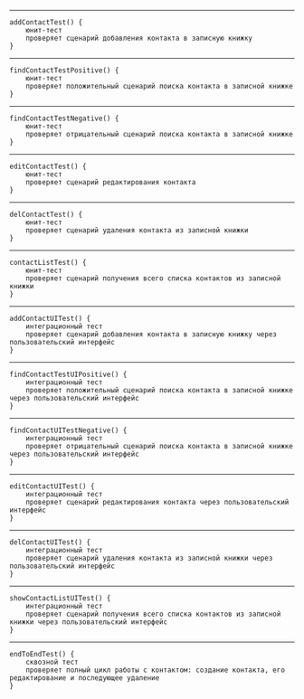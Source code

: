 ***

    addContactTest() {
        юнит-тест
        проверяет сценарий добавления контакта в записную книжку
    }

***

    findContactTestPositive() {
        юнит-тест
        проверяет положительный сценарий поиска контакта в записной книжке
    }

***

    findContactTestNegative() {
        юнит-тест
        проверяет отрицательный сценарий поиска контакта в записной книжке
    }

***

    editContactTest() {
        юнит-тест
        проверяет сценарий редактирования контакта
    }

***

    delContactTest() {
        юнит-тест
        проверяет сценарий удаления контакта из записной книжки
    }

***

    contactListTest() {
        юнит-тест
        проверяет сценарий получения всего списка контактов из записной книжки
    }

***

    addContactUITest() {
        интеграционный тест
        проверяет сценарий добавления контакта в записную книжку через пользовательский интерфейс
    }

***

    findContactTestUIPositive() {
        интеграционный тест
        проверяет положительный сценарий поиска контакта в записной книжке через пользовательский интерфейс
    }

***

    findContactUITestNegative() {
        интеграционный тест
        проверяет отрицательный сценарий поиска контакта в записной книжке через пользовательский интерфейс
    }

***

    editContactUITest() {
        интеграционный тест
        проверяет сценарий редактирования контакта через пользовательский интерфейс
    }

***

    delContactUITest() {
        интеграционный тест
        проверяет сценарий удаления контакта из записной книжки через пользовательский интерфейс
    }

***

    showContactListUITest() {
        интеграционный тест
        проверяет сценарий получения всего списка контактов из записной книжки через пользовательский интерфейс
    }

***

    endToEndTest() {
        сквозной тест  
        проверяет полный цикл работы с контактом: создание контакта, его редактирование и последующее удаление
    }
